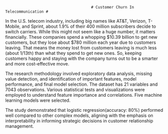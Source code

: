                                          # Customer Churn In Telecommunication #
In the U.S. telecom industry, including big names like AT&T, Verizon, T-Mobile, and Sprint, about 1.9% of their 400 million subscribers decide to switch carriers. While this might not seem like a huge number, it matters financially. These companies spend a whopping $10.39 billion to get new customers, but they lose about $780 million each year due to customers leaving. That means the money lost from customers leaving is much less (about 1/13th) than what they spend to get new ones. So, keeping customers happy and staying with the company turns out to be a smarter and more cost-effective move.

The research methodology involved exploratory data analysis, missing value detection, and identification of important features, model performance, and final model selection. The dataset has 21 variables and 7043 observations. Various statistical tests and visualizations were employed to understand feature importance and correlations. Five machine learning models were selected.

The study demonstrated that logistic regression(accuracy: 80%) performed well compared to other complex models, aligning with the emphasis on interpretability in informing strategic decisions in customer relationship management.

